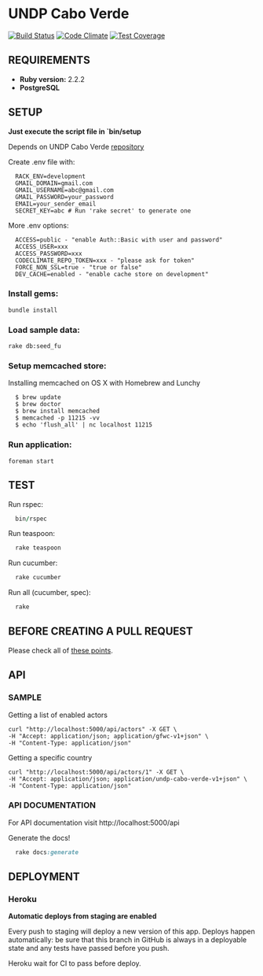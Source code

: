 # UNDP Cabo Verde #

[![Build Status](https://travis-ci.org/Vizzuality/undp_cabo_verde.svg?branch=develop)](https://travis-ci.org/Vizzuality/undp_cabo_verde) [![Code Climate](https://codeclimate.com/github/Vizzuality/undp_cabo_verde/badges/gpa.svg)](https://codeclimate.com/github/Vizzuality/undp_cabo_verde) [![Test Coverage](https://codeclimate.com/github/Vizzuality/undp_cabo_verde/badges/coverage.svg)](https://codeclimate.com/github/Vizzuality/undp_cabo_verde/coverage)

## REQUIREMENTS ##

  - **Ruby version:** 2.2.2
  - **PostgreSQL**

## SETUP ##

**Just execute the script file in `bin/setup**

  Depends on UNDP Cabo Verde [repository](https://github.com/Vizzuality/undp_cabo_verde)

  Create .env file with:

```
  RACK_ENV=development
  GMAIL_DOMAIN=gmail.com
  GMAIL_USERNAME=abc@gmail.com
  GMAIL_PASSWORD=your_password
  EMAIL=your_sender_email
  SECRET_KEY=abc # Run 'rake secret' to generate one
```

  More .env options:

```
  ACCESS=public - "enable Auth::Basic with user and password"
  ACCESS_USER=xxx
  ACCESS_PASSWORD=xxx
  CODECLIMATE_REPO_TOKEN=xxx - "please ask for token"
  FORCE_NON_SSL=true - "true or false"
  DEV_CACHE=enabled - "enable cache store on development"
```

### Install gems: ###

    bundle install

### Load sample data: ###
    
    rake db:seed_fu

### Setup memcached store: ###

  Installing memcached on OS X with Homebrew and Lunchy
  ```
    $ brew update
    $ brew doctor
    $ brew install memcached
    $ memcached -p 11215 -vv
    $ echo 'flush_all' | nc localhost 11215
  ```

### Run application: ###

    foreman start

## TEST ##

  Run rspec: 
  ```ruby
    bin/rspec
  ```
  Run teaspoon: 
  ```ruby  
    rake teaspoon
  ```
  Run cucumber: 
  ```ruby  
    rake cucumber
  ```
  Run all (cucumber, spec): 
  ```ruby
    rake
  ```

## BEFORE CREATING A PULL REQUEST

Please check all of [these points](https://github.com/Vizzuality/undp_cabo_verde/blob/master/CONTRIBUTING.md).

## API ##

### SAMPLE ###
  
  Getting a list of enabled actors
  
    curl "http://localhost:5000/api/actors" -X GET \
    -H "Accept: application/json; application/gfwc-v1+json" \
    -H "Content-Type: application/json"

  Getting a specific country
  
    curl "http://localhost:5000/api/actors/1" -X GET \
    -H "Accept: application/json; application/undp-cabo-verde-v1+json" \
    -H "Content-Type: application/json"

### API DOCUMENTATION ###
   
   For API documentation visit http://localhost:5000/api

   Generate the docs!

```ruby
  rake docs:generate
```

## DEPLOYMENT ##

### Heroku ###

**Automatic deploys from  staging are enabled**

Every push to staging will deploy a new version of this app. Deploys happen automatically: be sure that this branch in GitHub is always in a deployable state and any tests have passed before you push.

Heroku wait for CI to pass before deploy.
